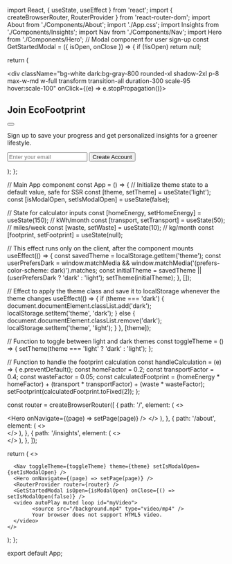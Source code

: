 import React, { useState, useEffect } from 'react';
import { createBrowserRouter, RouterProvider } from 'react-router-dom';
import About from './Components/About';
import './App.css';
import Insights from './Components/Insights';
import Nav from './Components/Nav';
import Hero from './Components/Hero';
// Modal component for user sign-up
const GetStartedModal = ({ isOpen, onClose }) => {
  if (!isOpen) return null;

  return (
    <div className="fixed inset-0 bg-black bg-opacity-60 flex items-center justify-center z-50 transition-opacity duration-300" onClick={onClose}>
      <div className="bg-white dark:bg-gray-800 rounded-xl shadow-2xl p-8 max-w-md w-full transform transition-all duration-300 scale-95 hover:scale-100" onClick={(e) => e.stopPropagation()}>
        <div className="flex justify-between items-center mb-6">
          <h2 className="text-2xl font-bold text-gray-900 dark:text-white">Join EcoFootprint</h2>
          <button onClick={onClose} className="text-gray-400 hover:text-gray-600 dark:hover:text-gray-200 transition-colors">
            <svg className="h-6 w-6" fill="none" viewBox="0 0 24 24" stroke="currentColor"><path strokeLinecap="round" strokeLinejoin="round" strokeWidth="2" d="M6 18L18 6M6 6l12 12" /></svg>
          </button>
        </div>
        <p className="text-gray-600 dark:text-gray-300 mb-6">Sign up to save your progress and get personalized insights for a greener lifestyle.</p>
        <form>
          <input type="email" placeholder="Enter your email" className="w-full px-4 py-3 rounded-lg bg-gray-100 dark:bg-gray-700 border border-transparent focus:outline-none focus:ring-2 focus:ring-green-500 mb-4 text-gray-800 dark:text-gray-200" />
          <button type="submit" className="w-full flex min-w-[84px] cursor-pointer items-center justify-center overflow-hidden rounded-lg h-12 px-6 bg-green-500 text-white text-base font-bold shadow-lg hover:bg-green-500/90 transition-all">
            <span className="truncate">Create Account</span>
          </button>
        </form>
      </div>
    </div>
  );
};

// Main App component
const App = () => {
  // Initialize theme state to a default value, safe for SSR
  const [theme, setTheme] = useState('light');
  const [isModalOpen, setIsModalOpen] = useState(false);
  
  // State for calculator inputs
  const [homeEnergy, setHomeEnergy] = useState(150); // kWh/month
  const [transport, setTransport] = useState(50); // miles/week
  const [waste, setWaste] = useState(10); // kg/month
  const [footprint, setFootprint] = useState(null);

  // This effect runs only on the client, after the component mounts
  useEffect(() => {
    const savedTheme = localStorage.getItem('theme');
    const userPrefersDark = window.matchMedia && window.matchMedia('(prefers-color-scheme: dark)').matches;
    const initialTheme = savedTheme || (userPrefersDark ? 'dark' : 'light');
    setTheme(initialTheme);
  }, []);

  // Effect to apply the theme class and save it to localStorage whenever the theme changes
  useEffect(() => {
    if (theme === 'dark') {
      document.documentElement.classList.add('dark');
      localStorage.setItem('theme', 'dark');
    } else {
      document.documentElement.classList.remove('dark');
      localStorage.setItem('theme', 'light');
    }
  }, [theme]);

  // Function to toggle between light and dark themes
  const toggleTheme = () => {
    setTheme(theme === 'light' ? 'dark' : 'light');
  };
  
  // Function to handle the footprint calculation
  const handleCalculation = (e) => {
    e.preventDefault();
    const homeFactor = 0.2; 
    const transportFactor = 0.4;
    const wasteFactor = 0.05;
    const calculatedFootprint = (homeEnergy * homeFactor) + (transport * transportFactor) + (waste * wasteFactor);
    setFootprint(calculatedFootprint.toFixed(2));
  };

  const router = createBrowserRouter([
    {
      path: '/',
      element: (
        <>
          <Nav toggleTheme={toggleTheme} theme={theme} setIsModalOpen={setIsModalOpen} />
          <Hero onNavigate={(page) => setPage(page)} />
        </>
      ),
    },
    {
      path: '/about',
      element: (
        <>
          <Nav toggleTheme={toggleTheme} theme={theme} setIsModalOpen={setIsModalOpen} />
          <About />
        </>
      ),
    },
    {
      path: '/insights',
      element: (
        <>
          <Nav toggleTheme={toggleTheme} theme={theme} setIsModalOpen={setIsModalOpen} />
          <Insights />
        </>
      ),
    },
  ]);

  return (
    <>
    
      <Nav toggleTheme={toggleTheme} theme={theme} setIsModalOpen={setIsModalOpen} />
      <Hero onNavigate={(page) => setPage(page)} />
      <RouterProvider router={router} />
      <GetStartedModal isOpen={isModalOpen} onClose={() => setIsModalOpen(false)} />
      <video autoPlay muted loop id="myVideo">
            <source src="/background.mp4" type="video/mp4" />
            Your browser does not support HTML5 video.
      </video>
    </>
  );
};

export default App;

